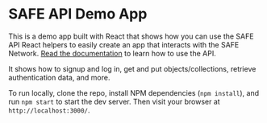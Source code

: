 # SAFE API Demo App

This is a demo app built with React that shows how you can use the SAFE API React helpers to easily
create an app that interacts with the SAFE Network. [Read the documentation](https://github.com/eblanshey/safe-api)
to learn how to use the API.

It shows how to signup and log in, get and put objects/collections, retrieve authentication data, and more.

To run locally, clone the repo, install NPM dependencies (`npm install`), and run `npm start` to start the dev server. Then visit your browser at `http://localhost:3000/`.